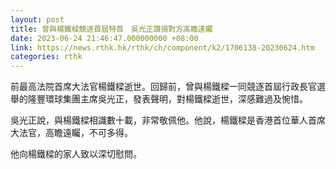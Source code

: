 ```yaml
---
layout: post
title: 曾與楊鐵樑競逐首屆特首　吳光正讚揚對方高瞻遠矚
date: 2023-06-24 21:46:47.000000000 +08:00
link: https://news.rthk.hk/rthk/ch/component/k2/1706138-20230624.htm
categories: rthk
---
```


前最高法院首席大法官楊鐵樑逝世。回歸前，曾與楊鐵樑一同競逐首屆行政長官選舉的隆豐環球集團主席吳光正，發表聲明，對楊鐵樑逝世，深感難過及惋惜。

吳光正說，與楊鐵樑相識數十載，非常敬佩他。他說，楊鐵樑是香港首位華人首席大法官，高瞻遠矚，不可多得。

他向楊鐵樑的家人致以深切慰問。
